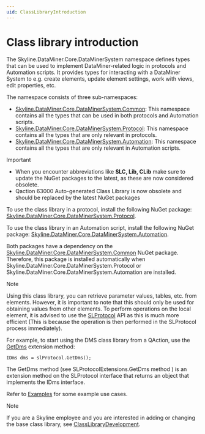 ```yaml
---
uid: ClassLibraryIntroduction
---
```


# Class library introduction

The Skyline.DataMiner.Core.DataMinerSystem namespace defines types that can be used to implement DataMiner-related logic in protocols and Automation scripts. It provides types for interacting with a DataMiner System to e.g. create elements, update element settings, work with views, edit properties, etc.

The namespace consists of three sub-namespaces:

- [Skyline.DataMiner.Core.DataMinerSystem.Common](xref:Skyline.DataMiner.Core.DataMinerSystem.Common): This namespace contains all the types that can be used in both protocols and Automation scripts.
- [Skyline.DataMiner.Core.DataMinerSystem.Protocol](xref:Skyline.DataMiner.Core.DataMinerSystem.Protocol): This namespace contains all the types that are only relevant in protocols.
- [Skyline.DataMiner.Core.DataMinerSystem.Automation](xref:Skyline.DataMiner.Core.DataMinerSystem.Protocol): This namespace contains all the types that are only relevant in Automation scripts.

> [!IMPORTANT]
> - When you encounter abbreviations like **SLC, Lib, CLib** make sure to update the NuGet packages to the latest, as these are now considered obsolete.
> - Qaction 63000 Auto-generated Class Library is now obsolete and should be replaced by the latest NuGet packages


To use the class library in a protocol, install the following NuGet package: [Skyline.DataMiner.Core.DataMinerSystem.Protocol](https://www.nuget.org/packages/Skyline.DataMiner.Core.DataMinerSystem.Protocol).

To use the class library in an Automation script, install the following NuGet package: [Skyline.DataMiner.Core.DataMinerSystem.Automation](https://www.nuget.org/packages/Skyline.DataMiner.Core.DataMinerSystem.Automation).

Both packages have a dependency on the [Skyline.DataMiner.Core.DataMinerSystem.Common](https://www.nuget.org/packages/Skyline.DataMiner.Core.DataMinerSystem.Common) NuGet package. Therefore, this package is installed automatically when Skyline.DataMiner.Core.DataMinerSystem.Protocol or Skyline.DataMiner.Core.DataMinerSystem.Automation are installed.

> [!NOTE]
> Using this class library, you can retrieve parameter values, tables, etc. from elements. However, it is important to note that this should only be used for obtaining values from other elements. To perform operations on the local element, it is advised to use the [SLProtocol](xref:Skyline.DataMiner.Scripting.SLProtocol) API as this is much more efficient (This is because the operation is then performed in the SLProtocol process immediately).

For example, to start using the DMS class library from a QAction, use the [GetDms](xref:Skyline.DataMiner.Core.DataMinerSystem.Protocol.SlProtocolExtensions.GetDms(Skyline.DataMiner.Scripting.SLProtocol)) extension method:

```xml
IDms dms = slProtocol.GetDms();
```

The GetDms method (see SLProtocolExtensions.GetDms method ) is an extension method on the SLProtocol interface that returns an object that implements the IDms interface.

Refer to [Examples](xref:ClassLibraryExamples) for some example use cases.

> [!NOTE]
> If you are a Skyline employee and you are interested in adding or changing the base class library, see [ClassLibraryDevelopment](xref:ClassLibraryDevelopment).
